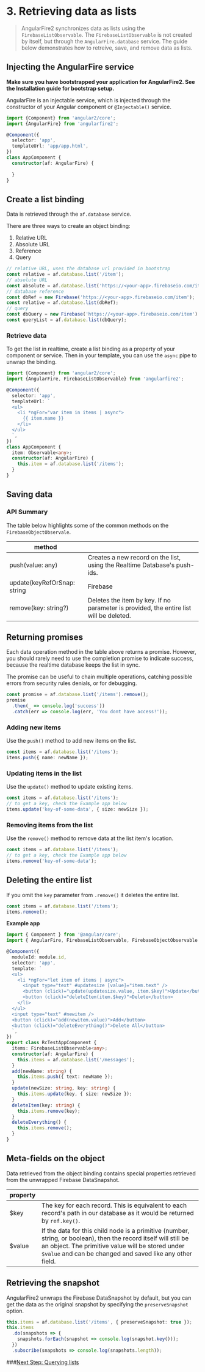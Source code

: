 # 3. Retrieving data as lists

> AngularFire2 synchronizes data as lists using the `FirebaseListObservable`. 
The `FirebaseListObservable` is not created by itself, but through the `AngularFire.database` service. 
The guide below demonstrates how to retreive, save, and remove data as lists.

## Injecting the AngularFire service

**Make sure you have bootstrapped your application for AngularFire2. See the Installation guide for bootstrap setup.**

AngularFire is an injectable service, which is injected through the constructor of your Angular component or `@Injectable()` service.

```ts
import {Component} from 'angular2/core';
import {AngularFire} from 'angularfire2';

@Component({
  selector: 'app',
  templateUrl: 'app/app.html',
})
class AppComponent {
  constructor(af: AngularFire) {
         
  }
}
```

## Create a list binding

Data is retrieved through the `af.database` service.

There are three ways to create an object binding:

1. Relative URL
2. Absolute URL
3. Reference
4. Query

```ts
// relative URL, uses the database url provided in bootstrap
const relative = af.database.list('/item');
// absolute URL
const absolute = af.database.list('https://<your-app>.firebaseio.com/item');
// database reference
const dbRef = new Firebase('https://<your-app>.firebaseio.com/item');
const relative = af.database.list(dbRef);
// query 
const dbQuery = new Firebase('https://<your-app>.firebaseio.com/item').limitToLast(10);
const queryList = af.database.list(dbQuery);
```

### Retrieve data

To get the list in realtime, create a list binding as a property of your component or service.
Then in your template, you can use the `async` pipe to unwrap the binding.

```ts
import {Component} from 'angular2/core';
import {AngularFire, FirebaseListObservable} from 'angularfire2';

@Component({
  selector: 'app',
  templateUrl: `
  <ul>
    <li *ngFor="var item in items | async">
      {{ item.name }}
    </li>
  </ul>
  `,
})
class AppComponent {
  item: Observable<any>;
  constructor(af: AngularFire) {
    this.item = af.database.list('/items');
  }
}
```

## Saving data

### API Summary

The table below highlights some of the common methods on the `FirebaseObjectObservale`.

| method   |                    | 
| ---------|--------------------| 
| push(value: any) | Creates a new record on the list, using the Realtime Database's push-ids. | 
| update(keyRefOrSnap: string | Firebase | AFUnwrappedSnapshot, value: Object) | Updates an existing item in the array. Accepts a key, database reference, or an unwrapped snapshot. |
| remove(key: string?) | Deletes the item by key. If no parameter is provided, the entire list will be deleted. |

## Returning promises
Each data operation method in the table above returns a promise. However,
you should rarely need to use the completion promise to indicate success, 
because the realtime database keeps the list in sync. 

The promise can be useful to chain multiple operations, catching possible errors
from security rules denials, or for debugging.

```ts
const promise = af.database.list('/items').remove();
promise
  .then(_ => console.log('success'))
  .catch(err => console.log(err, 'You dont have access!'));
```

### Adding new items

Use the `push()` method to add new items on the list.

```ts
const items = af.database.list('/items');
items.push({ name: newName });
```

### Updating items in the list

Use the `update()` method to update existing items.

```ts
const items = af.database.list('/items');
// to get a key, check the Example app below
items.update('key-of-some-data', { size: newSize });
```

### Removing items from the list
Use the `remove()` method to remove data at the list item's location.

```ts
const items = af.database.list('/items');
// to get a key, check the Example app below
items.remove('key-of-some-data');
```

## Deleting the entire list

If you omit the `key` parameter from `.remove()` it deletes the entire list.

```ts
const items = af.database.list('/items');
items.remove();
```

**Example app**

```ts
import { Component } from '@angular/core';
import { AngularFire, FirebaseListObservable, FirebaseObjectObservable } from 'angularfire2';

@Component({
  moduleId: module.id,
  selector: 'app',
  template: `
  <ul>
    <li *ngFor="let item of items | async">
      <input type="text" #updatesize [value]="item.text" />
      <button (click)="update(updatesize.value, item.$key)">Update</button>
      <button (click)="deleteItem(item.$key)">Delete</button>
    </li>
  </ul>
  <input type="text" #newitem />
  <button (click)="add(newitem.value)">Add</button>
  <button (click)="deleteEverything()">Delete All</button>
  `,
})
export class RcTestAppComponent {
  items: FirebaseListObservable<any>;
  constructor(af: AngularFire) {
    this.items = af.database.list('/messages');
  }
  add(newName: string) {
    this.items.push({ text: newName });
  }
  update(newSize: string, key: string) {
    this.items.update(key, { size: newSize });
  }
  deleteItem(key: string) {    
    this.items.remove(key); 
  }
  deleteEverything() {
    this.items.remove();
  }
}
```

## Meta-fields on the object
Data retrieved from the object binding contains special properties retrieved from the unwrapped Firebase DataSnapshot.

| property |                    | 
| ---------|--------------------| 
| $key     | The key for each record. This is equivalent to each record's path in our database as it would be returned by `ref.key()`.|
| $value   | If the data for this child node is a primitive (number, string, or boolean), then the record itself will still be an object. The primitive value will be stored under `$value` and can be changed and saved like any other field.|

## Retrieving the snapshot
AngularFire2 unwraps the Firebase DataSnapshot by default, but you can get the data as the original snapshot by specifying the `preserveSnapshot` option. 

```ts
this.items = af.database.list('/items', { preserveSnapshot: true });
this.items
  .do(snapshots => {
    snapshots.forEach(snapshot => console.log(snapshot.key()));
  })
  .subscribe(snapshots => console.log(snapshots.length));
```

###[Next Step: Querying lists](4-querying-lists.md)
